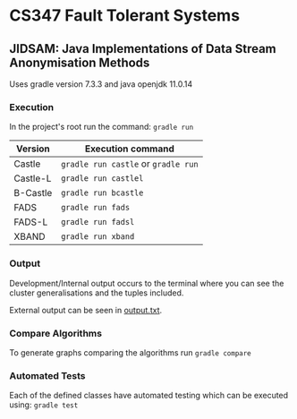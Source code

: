 # CS347 Fault Tolerant Systems

## JIDSAM: Java Implementations of Data Stream Anonymisation Methods

Uses gradle version 7.3.3 and java openjdk 11.0.14

### Execution

In the project's root run the command: `gradle run`

| Version  | Execution command                   |
| -------- | ----------------------------------- |
| Castle   | `gradle run castle` or `gradle run` |
| Castle-L | `gradle run castlel`                |
| B-Castle | `gradle run bcastle`                |
| FADS     | `gradle run fads`                   |
| FADS-L   | `gradle run fadsl`                  |
| XBAND    | `gradle run xband`                  |

### Output

Development/Internal output occurs to the terminal where you can see the cluster generalisations and the tuples included.

External output can be seen in [output.txt](./app/output.txt).

### Compare Algorithms

To generate graphs comparing the algorithms run `gradle compare`

### Automated Tests

Each of the defined classes have automated testing which can be executed using: `gradle test`
